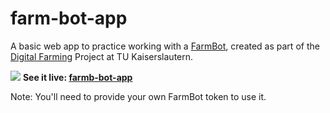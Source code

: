 # farm-bot-app
A basic web app to practice working with a [FarmBot](https://farm.bot/), created as part of the [Digital Farming](https://df.informatik.uni-kl.de/en/) Project at TU Kaiserslautern.


![](/home/buddha/Uni/DigFarm/farm-bot/farm-bot-app-demo.gif)
**See it live: [farmb-bot-app](https://nikitakhutorni.github.io/farm-bot-app/)**

Note: You'll need to provide your own FarmBot token to use it.
